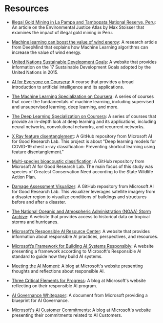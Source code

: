# Resources



- [Illegal Gold Mining in La Pampa and Tambopata National Reserve, Peru](https://ejatlas.org/conflict/illegal-mining-in-la-pampa-tambopata-peru): An article on the Environmental Justice Atlas by Max Stoisser that examines the impact of illegal gold mining in Peru.

- [Machine learning can boost the value of wind energy](https://www.deepmind.com/blog/machine-learning-can-boost-the-value-of-wind-energy): A research article from DeepMind that explains how Machine Learning algorithms can increase the value of wind energy.

- [United Nations Sustainable Development Goals](https://sdgs.un.org/goals): A website that provides information on the 17 Sustainable Development Goals adopted by the United Nations in 2015.

- [AI for Everyone on Coursera](https://www.coursera.org/learn/ai-for-everyone): A course that provides a broad introduction to artificial intelligence and its applications.

- [The Machine Learning Specialization on Coursera](https://www.coursera.org/specializations/machine-learning-introduction): A series of courses that cover the fundamentals of machine learning, including supervised and unsupervised learning, deep learning, and more.

- [The Deep Learning Specialization on Coursera](https://www.coursera.org/specializations/deep-learning): A series of courses that provide an in-depth look at deep learning and its applications, including neural networks, convolutional networks, and recurrent networks.

- [X Ray feature disentanglement](https://github.com/microsoft/xray-feature-disentanglement): A GitHub repository from Microsoft AI for Good Research Lab. This project is about "Deep learning models for COVID-19 chest x-ray classification: Preventing shortcut learning using feature disentanglement."

- [Multi-species bioacoustic classification](https://github.com/microsoft/Multi_Species_Bioacoustic_Classification): A GitHub repository from Microsoft AI for Good Research Lab. The main focus of this study was species of Greatest Conservation Need according to the State Wildlife Action Plan.

- [Damage Assessment Visualizer](https://github.com/microsoft/Nonprofits/tree/master/Damage%20Assessment%20Visualizer): A GitHub repository from Microsoft AI for Good Research Lab. This visualizer leverages satellite imagery from a disaster region to visualize conditions of buildings and structures before and after a disaster.

- [The National Oceanic and Atmospheric Administration (NOAA) Storm Archive](https://www.nhc.noaa.gov/data/): A website that provides access to historical data on tropical storms and hurricanes.

- [Microsoft’s Responsible AI Resource Center](https://www.microsoft.com/en-us/ai/responsible-ai?activetab=pivot1%3aprimaryr6): A website that provides information about responsible AI practices, perspectives, and resources.

- [Microsoft’s Framework for Building AI Systems Responsibly](https://blogs.microsoft.com/on-the-issues/2022/06/21/microsofts-framework-for-building-ai-systems-responsibly/): A website presenting a framework according to Microsoft's Responsible AI standard to guide how they build AI systems.

- [Meeting the AI Moment](https://blogs.microsoft.com/on-the-issues/2023/02/02/responsible-ai-chatgpt-artificial-intelligence/): A blog at Microsoft's website presenting thoughts and reflections about responsible AI.

- [Three Critical Elements for Progress](https://blogs.microsoft.com/on-the-issues/2023/05/01/responsible-ai-standards-principles-governance-progress/): A blog at Microsoft's website reflecting on their responsible AI program.

- [AI Governance Whitepaper](https://query.prod.cms.rt.microsoft.com/cms/api/am/binary/RW14Gtw): A document from Microsoft providing a blueprint for AI Governance.

- [Microsoft's AI Customer Commitments](https://blogs.microsoft.com/blog/2023/06/08/announcing-microsofts-ai-customer-commitments/): A blog at Microsoft's website presenting their commitments related to AI Customers.